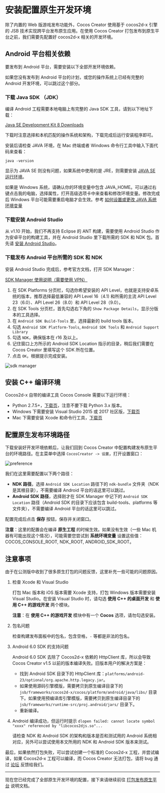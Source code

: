 # 安装配置原生开发环境

除了内置的 Web 版游戏发布功能外，Cocos Creator 使用基于 cocos2d-x 引擎的 JSB 技术实现跨平台发布原生应用。在使用 Cocos Creator 打包发布到原生平台之前，我们需要先配置好 cocos2d-x 相关的开发环境。

## Android 平台相关依赖

要发布到 Android 平台，需要安装以下全部开发环境依赖。

如果您没有发布到 Android 平台的计划，或您的操作系统上已经有完整的 Android 开发环境，可以跳过这个部分。

### 下载 Java SDK （JDK）

编译 Android 工程需要本地电脑上有完整的 Java SDK 工具，请到以下地址下载：

[Java SE Development Kit 8 Downloads](http://www.oracle.com/technetwork/java/javase/downloads/jdk8-downloads-2133151.html)

下载时注意选择和本机匹配的操作系统和架构，下载完成后运行安装程序即可。

安装后请检查 JAVA 环境，在 Mac 终端或者 Windows 命令行工具中输入下面代码来查看：

```
java -version
```

显示为 JAVA SE 则没有问题，如果系统中使用的是 JRE，则需要安装 [JAVA SE 运行环境](http://www.oracle.com/technetwork/java/javase/downloads/index.html)。

如果是 Windows 系统，请确认你的环境变量中包含 JAVA_HOME。可以通过右键点击我的电脑，选择属性，打开高级选项卡中来查看和修改环境变量。修改完成后 Windows 平台可能需要重启电脑才会生效。参考 [如何设置或更改 JAVA 系统环境变量](https://www.java.com/zh_CN/download/help/path.xml)

### 下载安装 Android Studio

从 v1.10 开始，我们不再支持 Eclipse 的 ANT 构建，需要使用 Android Studio 作为安卓平台的构建工具，并在 Android Studio 里下载所需的 SDK 和 NDK 包。首先请 [安装 Android Studio](http://www.android-studio.org/)。

### 下载发布 Android 平台所需的 SDK 和 NDK

安装 Android Studio 完成后，参考官方文档，打开 SDK Manager：

[SDK Manager 使用说明（需要使用 VPN）](https://developer.android.com/studio/intro/update.html#sdk-manager)

1. 在 SDK Platforms 分页栏，勾选你希望安装的 API Level，也就是支持安卓系统的版本，推荐选择最低兼容的 API Level 16（4.1) 和所需的主流 API Level 23（6.0）、API Level 26（8.0）和 API Level 28（9.0）。
2. 在 SDK Tools 分页栏，首先勾选右下角的 `Show Package Details`，显示分版本的工具选择。
3. 在 `Android SDK Build-Tools` 里，选择最新的 build tools 版本。
4. 勾选 `Android SDK Platform-Tools`, `Android SDK Tools` 和 `Android Support Library`
5. 勾选 `NDK`，确保版本在 r16 及以上。
6. 记住窗口上方所示的 Android SDK Location 指示的目录，稍后我们需要在 Cocos Creator 里填写这个 SDK 所在位置。
7. 点击 `OK`，根据提示完成安装。

![sdk manager](setup-native-development/sdk-manager.jpg)

## 安装 C++ 编译环境

Cocos2d-x 自带的编译工具 Cocos Console 需要以下运行环境：

- Python 2.7.5+，[下载页](https://www.python.org/downloads/)，注意不要下载 Python 3.x 版本。
- Windows 下需要安装 Visual Studio 2015 或 2017 社区版，[下载页](https://www.visualstudio.com/downloads/download-visual-studio-vs)
- Mac 下需要安装 Xcode 和命令行工具，[下载页](https://developer.apple.com/xcode/download/)

## 配置原生发布环境路径

下载安装好开发环境依赖后，让我们回到 Cocos Creator 中配置构建发布原生平台的环境路径。在主菜单中选择 `CocosCreator -> 设置`，打开设置窗口：

![preference](../getting-started/basics/editor-panels/preferences/native-develop.jpg)

我们在这里需要配置以下两个路径：

- **NDK 路径**，选择 `Android SDK Location` 路径下的 `ndk-bundle` 文件夹（NDK 是其根目录），不需要编译 Android 平台的话这里可以跳过。
- **Android SDK 路径**，选择刚才在 SDK Manager 中记下的 `Android SDK Location` 路径（Android SDK 的目录下应该包含 build-tools、platforms 等文件夹），不需要编译 Android 平台的话这里可以跳过。

配置完成后点击 **保存** 按钮，保存并关闭窗口。

**注意**：这里的配置会在编译 **原生工程** 的时候生效。如果没有生效（一些 Mac 机器有可能出现这个情况），可能需要您尝试到 **系统环境变量** 设置这些值：COCOS_CONSOLE_ROOT, NDK_ROOT, ANDROID_SDK_ROOT。

## 注意事项

由于在公测版中收到了很多原生打包的问题反馈，这里补充一些可能的问题原因。

1. 检查 Xcode 和 Visual Studio

    打包 Mac 版本和 iOS 版本需要 Xcode 支持，打包 Windows 版本需要安装 Visual Studio。在安装 Visual Studio 时，请勾选 **使用 C++ 的桌面开发** 和 **使用 C++ 的游戏开发** 两个模块。

    **注意**：在 **使用 C++ 的游戏开发** 模块中有一个 **Cocos** 选项，请勿勾选安装。

2. 包名问题

    检查构建发布面板中的包名，包含空格，`-` 等都是非法的包名。

3. Android 6.0 SDK 的支持问题

    Android 6.0 SDK 去除了 Cocos2d-x 依赖的 HttpClient 库，所以会导致 Cocos Creator v1.5 以前的版本编译失败。旧版本用户的解决方案是：

    - 找到 Android SDK 目录下的 HttpClient 库：`platforms/android-23/optional/org.apache.http.legacy.jar`。
    - 如果使用源码引擎模版，需要拷贝到原生编译目录下的 `jsb/frameworks/cocos2d-x/cocos/platform/android/java/libs/` 目录下。如果使用预编译库引擎模版，需要拷贝到原生编译目录下的 `jsb/frameworks/runtime-src/proj.android/jars/` 目录下。
    - 重新编译。

4. Android 编译成功，但运行时提示 `dlopen failed: cannot locate symbol "xxxx" referenced by "libcocos2djs.so"...`

    请检查 NDK 和 Android SDK 的架构和版本是否和测试用的 Android 系统相对应，另外可以尝试使用本文所用的 NDK 和 Android SDK 版本来测试。

最后，如果依然打包失败，可以尝试创建一个标准的 Cocos2d-x 工程，并尝试编译，如果 Cocos2d-x 工程可以编译，而 Cocos Creator 无法打包，请将 bug 通过 [论坛](https://forum.cocos.org/c/Creator) 反馈给我们。

---

现在您已经完成了全部原生开发环境的配置，接下来请继续前往 [打包发布原生平台](publish-native.md) 说明文档。
